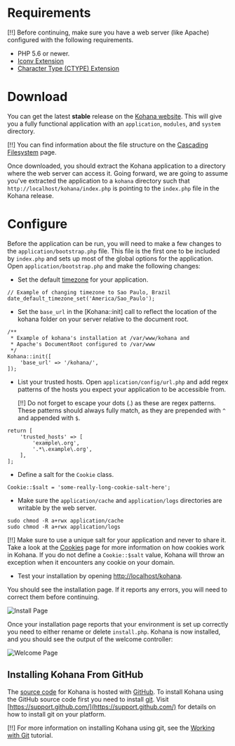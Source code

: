 # Requirements

[!!] Before continuing, make sure you have a web server (like Apache) configured with the following requirements.

 - PHP 5.6 or newer.
 - [Iconv Extension](https://www.php.net/iconv)
 - [Character Type (CTYPE) Extension](https://www.php.net/ctype)

# Download

You can get the latest **stable** release on the [Kohana website](https://kohana.top/). This will give you a fully functional application with an `application`, `modules`, and `system` directory.

[!!] You can find information about the file structure on the [Cascading Filesystem](files) page.

Once downloaded, you should extract the Kohana application to a directory where the web server can access it. Going forward, we are going to assume you've extracted the application to a `kohana` directory such that `http://localhost/kohana/index.php` is pointing to the `index.php` file in the Kohana release.

# Configure

Before the application can be run, you will need to make a few changes to the `application/bootstrap.php` file. This file is the first one to be included by `index.php` and sets up most of the global options for the application. Open `application/bootstrap.php` and make the following changes:

 - Set the default [timezone](https://www.php.net/timezones) for your application.
~~~
// Example of changing timezone to Sao Paulo, Brazil
date_default_timezone_set('America/Sao_Paulo');
~~~
 - Set the `base_url` in the [Kohana::init] call to reflect the location of the kohana folder on your server relative to the document root.
~~~
/**
 * Example of kohana's installation at /var/www/kohana and
 * Apache's DocumentRoot configured to /var/www
 */
Kohana::init([
    'base_url' => '/kohana/',
]);
~~~

 - List your trusted hosts. Open `application/config/url.php` and add regex patterns of the hosts you expect your application to be accessible from.

   [!!] Do not forget to escape your dots (.) as these are regex patterns. These patterns should always fully match, as they are prepended with `^` and appended with `$`.
~~~
return [
    'trusted_hosts' => [
        'example\.org',
        '.*\.example\.org',
    ],
];
~~~

 - Define a salt for the `Cookie` class.
~~~
Cookie::$salt = 'some-really-long-cookie-salt-here';
~~~

 - Make sure the `application/cache` and `application/logs` directories are writable by the web server.
~~~
sudo chmod -R a+rwx application/cache
sudo chmod -R a+rwx application/logs
~~~

[!!] Make sure to use a unique salt for your application and never to share it. Take a look at the [Cookies](cookies) page for more information on how cookies work in Kohana. If you do not define a `Cookie::$salt` value, Kohana will throw an exception when it encounters any cookie on your domain.

 - Test your installation by opening [http://localhost/kohana](http://localhost/kohana).

You should see the installation page. If it reports any errors, you will need to correct them before continuing.

![Install Page](install.png "Example of install page")

Once your installation page reports that your environment is set up correctly you need to either rename or delete `install.php`. Kohana is now installed, and you should see the output of the welcome controller:

![Welcome Page](welcome.png "Example of welcome page")

## Installing Kohana From GitHub

The [source code](https://github.com/kilofox/kohana) for Kohana is hosted with [GitHub](https://github.com). To install Kohana using the GitHub source code first you need to install [git](https://git-scm.com/). Visit [https://support.github.com/](https://support.github.com/) for details on how to install git on your platform.

[!!] For more information on installing Kohana using git, see the [Working with Git](tutorials/git) tutorial.

